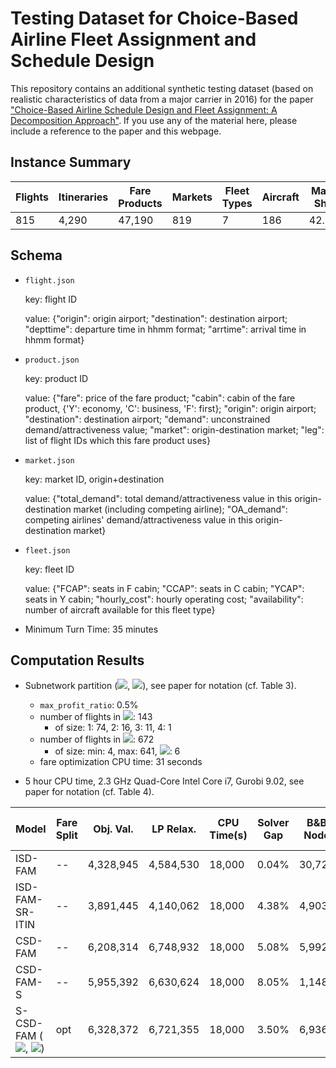 # Testing Dataset for Choice-Based Airline Fleet Assignment and Schedule Design
This repository contains an additional synthetic testing dataset (based on realistic characteristics of data from a major carrier in 2016) for the paper ["Choice-Based Airline Schedule Design and Fleet Assignment: A Decomposition Approach"](https://papers.ssrn.com/sol3/papers.cfm?abstract_id=3513164). If you use any of the material here, please include a reference to the paper and this webpage.


## Instance Summary

Flights | Itineraries | Fare Products | Markets | Fleet Types | Aircraft | Market Share
------------ | ------------- | ------------- | ------------- | ------------- | ------------- | ------------- 
815 | 4,290 | 47,190 | 819 | 7 | 186 | 42.36%

## Schema

- `flight.json`
  
  key: flight ID
  
  value:
  {"origin": origin airport;
  "destination": destination airport;
  "depttime": departure time in hhmm format;
  "arrtime": arrival time in hhmm format}
  
- `product.json`

  key: product ID
  
  value:
  {"fare": price of the fare product;
  "cabin": cabin of the fare product, {'Y': economy, 'C': business, 'F': first};
  "origin": origin airport;
  "destination": destination airport;
  "demand": unconstrained demand/attractiveness value;
  "market": origin-destination market;
  "leg": list of flight IDs which this fare product uses}
  
- `market.json`

  key: market ID, origin+destination
  
  value:
  {"total_demand": total demand/attractiveness value in this origin-destination market (including competing airline);
   "OA_demand": competing airlines' demand/attractiveness value in this origin-destination market}
   
- `fleet.json`

  key: fleet ID
  
  value:
  {"FCAP": seats in F cabin; 
   "CCAP": seats in C cabin; 
   "YCAP": seats in Y cabin;
   "hourly_cost": hourly operating cost;
   "availability": number of aircraft available for this fleet type}
  
- Minimum Turn Time: 35 minutes
  
## Computation Results

- Subnetwork partition (<img src="https://render.githubusercontent.com/render/math?math=\Pi_c">, <img src="https://render.githubusercontent.com/render/math?math=\Pi_t">), see paper for notation (cf. Table 3).

  - ``max_profit_ratio``: 0.5%
  - number of flights in <img src="https://render.githubusercontent.com/render/math?math=\Pi_c">: 143
    - of size: 1: 74, 2: 16, 3: 11, 4: 1
  - number of flights in <img src="https://render.githubusercontent.com/render/math?math=\Pi_t">: 672
    - of size: min: 4, max: 641, <img src="https://render.githubusercontent.com/render/math?math=|\Pi_t|">: 6
  - fare optimization CPU time: 31 seconds

- 5 hour CPU time, 2.3 GHz Quad-Core Intel Core i7, Gurobi 9.02, see paper for notation (cf. Table 4).

Model | Fare Split | Obj. Val. | LP Relax. | CPU Time(s) | Solver Gap | B&B Node | Profit | Num of Flight | Annual Profit Improvement (Million)
------------ | ------------- | ------------- | ------------- | ------------- | ------------- | ------------- | ------------- | ------------- | ------------- 
ISD-FAM | -- | 4,328,945 | 4,584,530 | 18,000 | 0.04% |  30,722 | 6,159,056 | 743 | 0
ISD-FAM-SR-ITIN | -- | 3,891,445 | 4,140,062 | 18,000 | 4.38% |  4,903 | 6,047,442 | 711 | (40.74)
CSD-FAM | -- | 6,208,314 | 6,748,932 | 18,000 | 5.08% |  5,992 | 6,208,314 | 662 | 17.98
CSD-FAM-S | -- | 5,955,392 | 6,630,624 | 18,000 | 8.05% |  1,148 | 5,955,392 | 616 | (74.34)
S-CSD-FAM (<img src="https://render.githubusercontent.com/render/math?math=\Pi_c">, <img src="https://render.githubusercontent.com/render/math?math=\Pi_t">) | opt | 6,328,372 | 6,721,355 | 18,000 | 3.50% |  6,936 | 6,255,524 | 679 | 35.21
